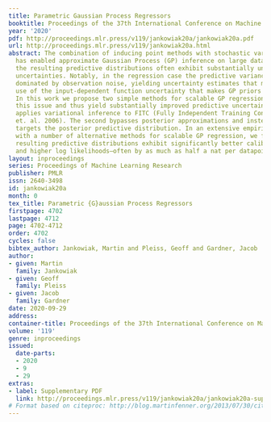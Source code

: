 ```yaml
---
title: Parametric Gaussian Process Regressors
booktitle: Proceedings of the 37th International Conference on Machine Learning
year: '2020'
pdf: http://proceedings.mlr.press/v119/jankowiak20a/jankowiak20a.pdf
url: http://proceedings.mlr.press/v119/jankowiak20a.html
abstract: The combination of inducing point methods with stochastic variational inference
  has enabled approximate Gaussian Process (GP) inference on large datasets. Unfortunately,
  the resulting predictive distributions often exhibit substantially underestimated
  uncertainties. Notably, in the regression case the predictive variance is typically
  dominated by observation noise, yielding uncertainty estimates that make little
  use of the input-dependent function uncertainty that makes GP priors attractive.
  In this work we propose two simple methods for scalable GP regression that address
  this issue and thus yield substantially improved predictive uncertainties. The first
  applies variational inference to FITC (Fully Independent Training Conditional; Snelson
  et. al. 2006). The second bypasses posterior approximations and instead directly
  targets the posterior predictive distribution. In an extensive empirical comparison
  with a number of alternative methods for scalable GP regression, we find that the
  resulting predictive distributions exhibit significantly better calibrated uncertainties
  and higher log likelihoods–often by as much as half a nat per datapoint.
layout: inproceedings
series: Proceedings of Machine Learning Research
publisher: PMLR
issn: 2640-3498
id: jankowiak20a
month: 0
tex_title: Parametric {G}aussian Process Regressors
firstpage: 4702
lastpage: 4712
page: 4702-4712
order: 4702
cycles: false
bibtex_author: Jankowiak, Martin and Pleiss, Geoff and Gardner, Jacob
author:
- given: Martin
  family: Jankowiak
- given: Geoff
  family: Pleiss
- given: Jacob
  family: Gardner
date: 2020-09-29
address: 
container-title: Proceedings of the 37th International Conference on Machine Learning
volume: '119'
genre: inproceedings
issued:
  date-parts:
  - 2020
  - 9
  - 29
extras:
- label: Supplementary PDF
  link: http://proceedings.mlr.press/v119/jankowiak20a/jankowiak20a-supp.pdf
# Format based on citeproc: http://blog.martinfenner.org/2013/07/30/citeproc-yaml-for-bibliographies/
---
```

